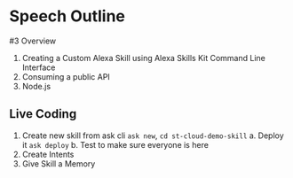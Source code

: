 # Speech Outline

#3 Overview
1. Creating a Custom Alexa Skill using Alexa Skills Kit Command Line Interface
2. Consuming a public API
3. Node.js

## Live Coding
1. Create new skill from ask cli `ask new`, `cd st-cloud-demo-skill` 
a. Deploy it `ask deploy`
b. Test to make sure everyone is here
2. Create Intents
3. Give Skill a Memory